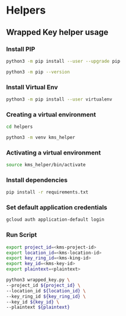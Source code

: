 # Helpers

## Wrapped Key helper usage

### Install PIP

```sh
python3 -m pip install --user --upgrade pip

python3 -m pip --version
```

### Install Virtual Env

```sh
python3 -m pip install --user virtualenv
```

### Creating a virtual environment

```sh
cd helpers

python3 -m venv kms_helper
```

### Activating a virtual environment

```sh
source kms_helper/bin/activate
```

### Install dependencies

```sh
pip install -r requirements.txt
```

### Set default application credentials

```sh
gcloud auth application-default login
```

### Run Script

```sh
export project_id=<kms-project-id>
export location_id=<kms-location-id>
export key_ring_id=<kms-king-id>
export key_id=<kms-key-id>
export plaintext=<plaintext>

python3 wrapped_key.py \
--project_id ${project_id} \
--location_id ${location_id} \
--key_ring_id ${key_ring_id} \
--key_id ${key_id} \
--plaintext ${plaintext}
```
